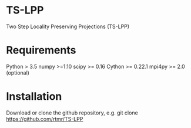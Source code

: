 # TS-LPP
Two Step Locality Preserving Projections (TS-LPP)

# Requirements
Python > 3.5
numpy >=1.10
scipy >= 0.16
Cython >= 0.22.1
mpi4py >= 2.0 (optional)

# Installation
Download or clone the github repository, e.g. git clone https://github.com/rtmr/TS-LPP
